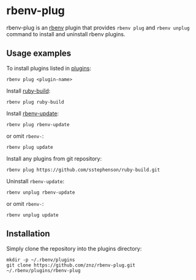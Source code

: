 # rbenv-plug

rbenv-plug is an [rbenv](https://github.com/sstephenson/rbenv) plugin that
provides `rbenv plug` and `rbenv unplug` command to install and uninstall
rbenv plugins.

## Usage examples

To install plugins listed in [plugins](https://github.com/sstephenson/rbenv/wiki/Plugins):

    rbenv plug <plugin-name>

Install [ruby-build](https://github.com/sstephenson/ruby-build):

    rbenv plug ruby-build

Install [rbenv-update](https://github.com/rkh/rbenv-update):

    rbenv plug rbenv-update

or omit `rbenv-`:

    rbenv plug update

Install any plugins from git repository:

    rbenv plug https://github.com/sstephenson/ruby-build.git

Uninstall `rbenv-update`:

    rbenv unplug rbenv-update

or omit `rbenv-`:

    rbenv unplug update

## Installation

Simply clone the repository into the plugins directory:

    mkdir -p ~/.rbenv/plugins
    git clone https://github.com/znz/rbenv-plug.git ~/.rbenv/plugins/rbenv-plug
